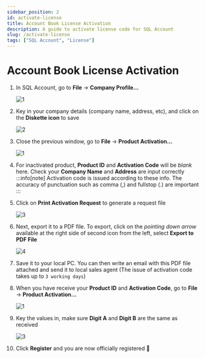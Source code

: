 ```yaml
---
sidebar_position: 2
id: activate-license
title: Account Book License Activation
description: A guide to activate license code for SQL Account
slug: /activate-license
tags: ["SQL Account", "License"]
---
```


# Account Book License Activation
1. In SQL Account, go to **File** -> **Company Profile...**
   
   ![1](/img/activate-license/1.png)
2. Key in your company details (company name, address, etc), and click on the **Diskette icon** to save 
   
   ![2](/img/activate-license/2.png)
3. Close the previous window, go to **File** -> **Product Activation...**
   
   ![1](/img/activate-license/1.png)
4. For inactivated product, **Product ID** and **Activation Code** will be *blank* here. Check your **Company Name** and **Address** are input correctly
:::info[note]
Activation code is issued according to these info. The accuracy of punctuation such as comma (,) and fullstop (.) are important
:::
5. Click on **Print Activation Request** to generate a request file
   
   ![3](/img/activate-license/3.png)
6. Next, export it to a PDF file. To export, click on the  *pointing down arrow* available at the right side of second icon from the left, select **Export to PDF File**
   
   ![4](/img/activate-license/4.png)
7. Save it to your local PC. You can then write an email with this PDF file attached and send it to local sales agent (The issue of activation code takes up to `3 working days`)
8. When you have receive your **Product ID** and **Activation Code**, go to **File** -> **Product Activation...**
   
   ![1](/img/activate-license/1.png)
9. Key the values in, make sure **Digit A** and **Digit B** are the same as received
   
   ![3](/img/activate-license/3.png)
10. Click **Register** and you are now officially registered 🥳
